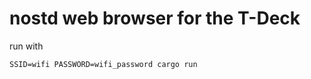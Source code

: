 # nostd web browser for the T-Deck


run with

```shell
SSID=wifi PASSWORD=wifi_password cargo run
```